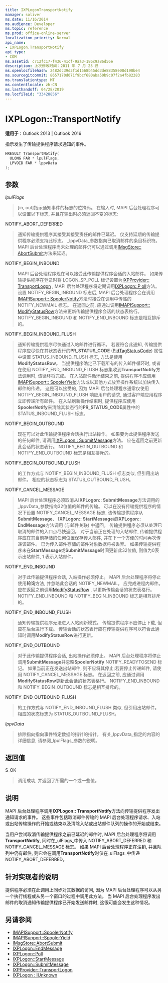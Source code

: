 ```yaml
---
title: IXPLogonTransportNotify
manager: soliver
ms.date: 11/16/2014
ms.audience: Developer
ms.topic: reference
ms.prod: office-online-server
localization_priority: Normal
api_name:
- IXPLogon.TransportNotify
api_type:
- COM
ms.assetid: c712fc17-f436-41cf-9aa3-186c9a86d56e
description: 上次修改时间：2011 年 7 月 23 日
ms.openlocfilehash: 2482dc39d3f1d1568b45dd3de88358e08d190be4
ms.sourcegitcommit: 8657170d071f9bcf680aba50b9c07f2a4fb82283
ms.translationtype: MT
ms.contentlocale: zh-CN
ms.lasthandoff: 04/28/2019
ms.locfileid: "33428856"
---
```

# <a name="ixplogontransportnotify"></a>IXPLogon::TransportNotify

**适用于**：Outlook 2013 | Outlook 2016 
  
指示发生了传输提供程序请求通知的事件。
  
```cpp
HRESULT TransportNotify(
  ULONG FAR * lpulFlags,
  LPVOID FAR * lppvData
);
```

## <a name="parameters"></a>参数

 _lpulFlags_
  
> [in, out]指示通知事件的标志的位掩码。 在输入时, MAPI 后台处理程序可以设置以下标志, 并且在输出时必须返回不变的标志:
    
NOTIFY_ABORT_DEFERRED 
  
> 通知传输提供程序其接受其接受责任的邮件已延迟。 仅支持延期的传输提供程序必须支持此标志。 _lppvData_参数指向已取消邮件的条目标识符。 MAPI 后台处理程序尚未处理的邮件仍可以通过调用[IMsgStore:: AbortSubmit](imsgstore-abortsubmit.md)方法来延迟。 
    
NOTIFY_BEGIN_INBOUND 
  
> MAPI 后台处理程序现在可以接受此传输提供程序会话的入站邮件。 如果传输提供程序在登录时将 LOGON_SP_POLL 标记设置为[IXPProvider:: TransportLogon](ixpprovider-transportlogon.md) , MAPI 后台处理程序将定期调用[IXPLogon::P oll](ixplogon-poll.md)方法。 设置 NOTIFY_BEGIN_INBOUND 标志后, MAPI 后台处理程序会在调用[IMAPISupport:: SpoolerNotify](imapisupport-spoolernotify.md)方法时接受在调用中传递的 NOTIFY_NEWMAIL 标志。 在返回之前, 应通过调用[IMAPISupport:: ModifyStatusRow](imapisupport-modifystatusrow.md)方法来更新传输提供程序会话的状态表格行。 NOTIFY_BEGIN_INBOUND 和 NOTIFY_END_INBOUND 标志是相互排斥的。 
    
NOTIFY_BEGIN_INBOUND_FLUSH 
  
> 通知传输提供程序尽快通过入站邮件进行循环。 若要符合此通知, 传输提供程序应尽快在其状态表行的**PR_STATUS_CODE** ([PidTagStatusCode](pidtagstatuscode-canonical-property.md)) 属性中设置 STATUS_INBOUND_FLUSH 标志, 方法是使用**ModifyStatusRow**。 当提供程序确定已下载所有的传入邮件循环时, 或者在使用 NOTIFY_END_INBOUND_FLUSH 标志集收到**TransportNotify**方法调用时, 该循环将完成。 在入站邮件循环结束之前, 提供程序不应调用[IMAPISupport:: SpoolerYield](imapisupport-spooleryield.md)方法或以其他方式放弃操作系统以加快传入邮件的传递。 这是可以接受的, 因为 MAPI 后台处理程序通常仅使用 NOTIFY_BEGIN_INBOUND_FLUSH 响应用户的请求, 通过客户端应用程序立即传递所有邮件。 在入站刷新操作结束时, 提供程序应使用**SpoolerNotify**来清除其状态行的**PR_STATUS_CODE**属性中的 STATUS_INBOUND_FLUSH 标志。 
    
NOTIFY_BEGIN_OUTBOUND 
  
> 现在可以对此传输提供程序会话执行出站操作。 如果要为此提供程序发送的任何邮件, 请调用[IXPLogon:: SubmitMessage](ixplogon-submitmessage.md)方法。 应在返回之前更新此会话的状态表行。 NOTIFY_BEGIN_OUTBOUND 和 NOTIFY_END_OUTBOUND 标志是相互排斥的。 
    
NOTIFY_BEGIN_OUTBOUND_FLUSH 
  
> 的工作方式与 NOTIFY_BEGIN_INBOUND_FLUSH 标志类似, 但引用出站邮件。 相应的状态标志为 STATUS_OUTBOUND_FLUSH。
    
NOTIFY_CANCEL_MESSAGE 
  
> MAPI 后台处理程序必须取消从**IXPLogon:: SubmitMessage**方法调用的_lppvData_参数指向32位值的邮件的传输。 可以在没有传输提供程序的情况下设置 NOTIFY_CANCEL_MESSAGE 标志, 该传输提供程序从**SubmitMessage**、 **IXPLogon:: StartMessage**或**IXPLogon:: EndMessage**方法调用 (与邮件关联) 中返回。 传输提供程序必须从处理已取消的邮件的入口点尽快返回。 对于当前正在处理的入站邮件, 传输提供程序应在其当前存储的任何位置保存传入邮件, 并在下一个方便的时间再次传递该邮件。 已为传入邮件存储的邮件对象数据将被丢弃。 如果传输提供程序未在**StartMessage**或**SubmitMessage**时间更新此32位值, 则值为0表示出站邮件, 1 表示入站邮件。 
    
NOTIFY_END_INBOUND 
  
> 对于此传输提供程序会话, 入站操作必须停止。 MAPI 后台处理程序将停止使用**轮询**方法, 并忽略此会话的 NOTIFY_NEWMAIL。 应完成进程内邮件。 应在返回之前调用[ModifyStatusRow](imapisupport-modifystatusrow.md) , 以更新传输会话的状态表格行。 NOTIFY_END_INBOUND 和 NOTIFY_BEGIN_INBOUND 标志是相互排斥的。 
    
NOTIFY_END_INBOUND_FLUSH 
  
> 通知传输提供程序无法进入入站刷新模式。 传输提供程序不应停止下载, 但应在后台进行下载。 传输会话的状态表行应在传输提供程序可以符合此通知时调用**ModifyStatusRow**进行更新。 
    
NOTIFY_END_OUTBOUND 
  
> 对于此传输提供程序会话, 出站操作必须停止。 MAPI 后台处理程序将停止调用**SubmitMessage**并忽略**SpoolerNotify** NOTIFY_READYTOSEND 标记。 如果当前正在发送出站邮件, 则不应将其停止;若要停止传递邮件, 请使用 NOTIFY_CANCEL_MESSAGE 标志。 在返回之前, 应通过调用**ModifyStatusRow**更新此会话的状态表格行。 NOTIFY_END_INBOUND 和 NOTIFY_BEGIN_OUTBOUND 标志是相互排斥的。 
    
NOTIFY_END_OUTBOUND_FLUSH 
  
> 的工作方式与 NOTIFY_END_INBOUND_FLUSH 类似, 但引用出站邮件。 相应的状态标志为 STATUS_OUTBOUND_FLUSH。
    
 _lppvData_
  
> 排除指向指向事件特定数据的指针的指针。 有关_lppvData_指定的内容的详细信息, 请参阅_lpulFlags_参数的说明。 
    
## <a name="return-value"></a>返回值

S_OK 
  
> 调用成功, 并返回了所需的一个或一些值。
    
## <a name="remarks"></a>说明

MAPI 后台处理程序调用**IXPLogon:: TransportNotify**方法向传输提供程序发出通知请求的事件。 这些事件包括取消邮件传输的 MAPI 后台处理程序请求、入站或出站传输操作的开始或结束以及清除入站或出站邮件队列的操作的开始或结束。 
  
当用户尝试取消传输提供程序之前已延迟的邮件时, MAPI 后台处理程序将调用**TransportNotify**, 同时在_ulFlags_中传入 NOTIFY_ABORT_DEFERRED 和 NOTIFY_CANCEL_MESSAGE 标志。 如果 MAPI 后台处理程序正在注销, 并且队列中仍有邮件, 则它会在调用**TransportNotify**时仅在_ulFlags_中传递 NOTIFY_ABORT_DEFERRED。
  
## <a name="notes-to-implementers"></a>针对实现者的说明

提供程序必须在此调用上同步对其数据的访问, 因为 MAPI 后台处理程序可以从另一个执行线程或从另一个窗口的过程中调用此方法。 当 MAPI 后台处理程序发出邮件的取消通知传输提供程序已开始发送邮件时, 这很可能会发生这种情况。
  
## <a name="see-also"></a>另请参阅

- [IMAPISupport::SpoolerNotify](imapisupport-spoolernotify.md) 
- [IMAPISupport::SpoolerYield](imapisupport-spooleryield.md) 
- [IMsgStore::AbortSubmit](imsgstore-abortsubmit.md) 
- [IXPLogon::EndMessage](ixplogon-endmessage.md) 
- [IXPLogon::Poll](ixplogon-poll.md)
- [IXPLogon::StartMessage](ixplogon-startmessage.md)
- [IXPLogon::SubmitMessage](ixplogon-submitmessage.md)
- [IXPProvider::TransportLogon](ixpprovider-transportlogon.md)
- [IXPLogon : IUnknown](ixplogoniunknown.md)

